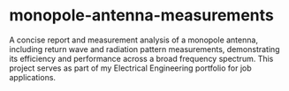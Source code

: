# monopole-antenna-measurements
A concise report and measurement analysis of a monopole antenna, including return wave and radiation pattern measurements, demonstrating its efficiency and performance across a broad frequency spectrum. This project serves as part of my Electrical Engineering portfolio for job applications.
